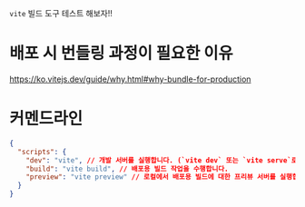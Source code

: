 `vite` 빌드 도구 테스트 해보자!!

# 배포 시 번들링 과정이 필요한 이유

https://ko.vitejs.dev/guide/why.html#why-bundle-for-production

# 커멘드라인

```json
{
  "scripts": {
    "dev": "vite", // 개발 서버를 실행합니다. (`vite dev` 또는 `vite serve`로도 시작이 가능합니다.)
    "build": "vite build", // 배포용 빌드 작업을 수행합니다.
    "preview": "vite preview" // 로컬에서 배포용 빌드에 대한 프리뷰 서버를 실행합니다.
  }
}
```
